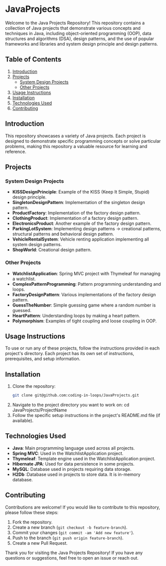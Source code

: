 # JavaProjects

Welcome to the Java Projects Repository! This repository contains a collection of Java projects that demonstrate various concepts and techniques in Java, including object-oriented programming (OOP), data structures and algorithms (DSA), design patterns, and the use of popular frameworks and libraries and system design principle and design patterns.

## Table of Contents
1. [Introduction](#introduction)
2. [Projects](#projects)
    - [System Design Projects](#system-design-projects)
    - [Other Projects](#other-projects)
3. [Usage Instructions](#usage-instructions)
4. [Installation](#installation)
5. [Technologies Used](#technologies-used)
6. [Contributing](#contributing)

## Introduction
This repository showcases a variety of Java projects. Each project is designed to demonstrate specific programming concepts or solve particular problems, making this repository a valuable resource for learning and reference.

## Projects
### System Design Projects
- **KISSDesignPrinciple**: Example of the KISS (Keep It Simple, Stupid) design principle.
- **SingletonDesignPattern**: Implementation of the singleton design pattern.
- **ProductFactory**: Implementation of the factory design pattern.
- **ClothingProduct**: Implementation of a factory design pattern.
- **ElectronicsProduct**: Another example of the factory design pattern.
- **ParkingLotSystem**: Implementing design patterns -> creational patterns, structural patterns and behavioral design pattern.
- **VehicleRentalSystem**: Vehicle renting application implementing all system design patterns.
- **ShopWorld**: Creational design pattern.

### Other Projects
- **WatchlistApplication**: Spring MVC project with Thymeleaf for managing a watchlist.
- **ComplexPatternProgramming**: Pattern programming understanding and loops.
- **FactoryDesignPattern**: Various implementations of the factory design pattern.
- **GuessTheNumber**: Simple guessing game where a random number is guessed.
- **HeartPattern**: Understanding loops by making a heart pattern.
- **Polymorphism**: Examples of tight coupling and loose coupling in OOP.


## Usage Instructions
To use or run any of these projects, follow the instructions provided in each project's directory. Each project has its own set of instructions, prerequisites, and setup information.

## Installation
1. Clone the repository:
   ```bash
   git clone git@github.com:coding-in-loops/JavaProjects.git
2. Navigate to the project directory you want to work on:
cd JavaProjects/ProjectName
3. Follow the specific setup instructions in the project's README.md file (if available).

## Technologies Used
- **Java**: Main programming language used across all projects.
- **Spring MVC**: Used in the WatchlistApplication project.
- **Thymeleaf**: Template engine used in the WatchlistApplication project.
- **Hibernate JPA**: Used for data persistence in some projects.
- **MySQL**: Database used in projects requiring data storage.
- **H2Db** :Database used in projects to store data. It is in-memory database.

## Contributing
Contributions are welcome! If you would like to contribute to this repository, please follow these steps:
1. Fork the repository.
2. Create a new branch (`git checkout -b feature-branch`).
3. Commit your changes (`git commit -am 'Add new feature'`).
4. Push to the branch (`git push origin feature-branch`).
5. Create a new Pull Request.

Thank you for visiting the Java Projects Repository! If you have any questions or suggestions, feel free to open an issue or reach out.


